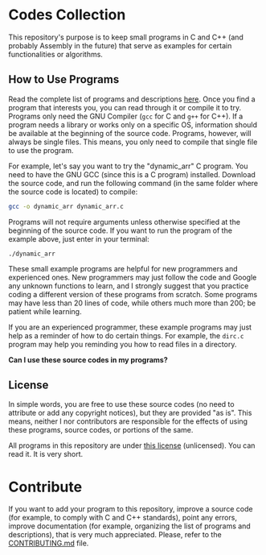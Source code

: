 # Codes Collection
This repository's purpose is to keep small programs in C and C++ (and probably Assembly in the future) that serve as examples for certain functionalities or algorithms.

## How to Use Programs
Read the complete list of programs and descriptions [here](list.md). Once you find a  program that interests you, you can read through it or compile it to try. Programs only need the GNU Compiler (`gcc` for C and `g++` for C++). If a program needs a library or works only on a specific OS, information should be available at the beginning of the source code. Programs, however, will always be single files. This means, you only need to compile that single file to use the program.

For example, let's say you want to try the "dynamic_arr" C program. You need to have the GNU GCC (since this is a C program) installed. Download the source code, and run the following command (in the same folder where the source code is located) to compile:
```bash
gcc -o dynamic_arr dynamic_arr.c
```

Programs will not require arguments unless otherwise specified at the beginning of the source code. If you want to run the program of the example above, just enter in your terminal:
```
./dynamic_arr
```

These small example programs are helpful for new programmers and experienced ones. New programmers may just follow the code and Google any unknown functions to learn, and I strongly suggest that you practice coding a different version of these programs from scratch. Some programs may have less than 20 lines of code, while others much more than 200; be patient while learning.

If you are an experienced programmer, these example programs may just help as a reminder of how to do certain things. For example, the `dirc.c` program may help you reminding you how to read files in a directory.

**Can I use these source codes in my programs?**

## License
In simple words, you are free to use these source codes (no need to attribute or add any copyright notices), but they are provided "as is". This means, neither I nor contributors are responsible for the effects of using these programs, source codes, or portions of the same.

All programs in this repository are under [this license](UNLICENSE) (unlicensed). You can read it. It is very short.

# Contribute
If you want to add your program to this repository, improve a source code (for example, to comply with C and C++ standards), point any errors, improve documentation (for example, organizing the list of programs and descriptions), that is very much appreciated. Please, refer to the [CONTRIBUTING.md](CONTRIBUTING.md) file.
